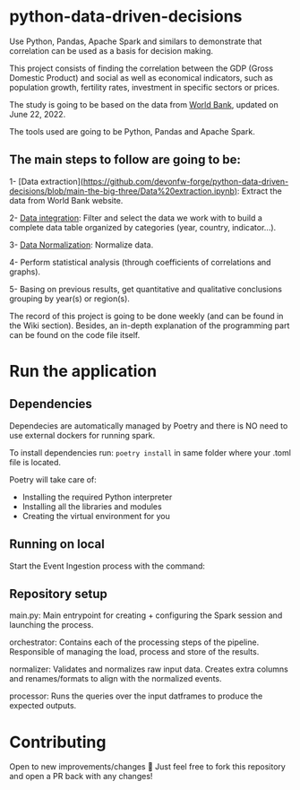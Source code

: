 # python-data-driven-decisions
Use Python, Pandas, Apache Spark and similars to demonstrate that correlation can be used as a basis for decision making.

This project consists of finding the correlation between the GDP (Gross Domestic Product) and social as well as economical indicators, such as population growth, fertility rates, investment in specific sectors or prices.

The study is going to be based on the data from [World Bank](https://www.worldbank.org/en/home), updated on June 22, 2022.

The tools used are going to be Python, Pandas and Apache Spark.

## The main steps to follow are going to be:

1- [Data extraction][(https://github.com/devonfw-forge/python-data-driven-decisions/blob/main-the-big-three/Data%20extraction.ipynb)](https://github.com/devonfw-forge/python-data-driven-decisions/blob/eee0b8391a056ab4836dd705f621c3be6898c865/WDI-Data%20extraction.ipynb): Extract the data from World Bank website. 

2- [Data integration](https://github.com/devonfw-forge/python-data-driven-decisions/blob/26742264d0f18cd3b3ef80e677df996c3706570b/WDI-Data%20integration.ipynb): Filter and select the data we work with to build a complete data table organized by categories (year, country, indicator...). 

3- [Data Normalization](https://github.com/devonfw-forge/python-data-driven-decisions/blob/26742264d0f18cd3b3ef80e677df996c3706570b/WDI-Data%20normalization.ipynb): Normalize data.

4- Perform statistical analysis (through coefficients of correlations and graphs).

5- Basing on previous results, get quantitative and qualitative conclusions grouping by year(s) or region(s).


The record of this project is going to be done weekly (and can be found in the Wiki section). Besides, an in-depth explanation of the programming part can be found on the code file itself.

# Run the application
## Dependencies
Dependecies are automatically managed by Poetry and there is NO need to use external dockers for running spark.

To install dependencies run: `poetry install` in same folder where your .toml file is located. 

Poetry will take care of:

- Installing the required Python interpreter
- Installing all the libraries and modules
- Creating the virtual environment for you

## Running on local
Start the Event Ingestion process with the command:

## Repository setup
main.py: Main entrypoint for creating + configuring the Spark session and launching the process.

orchestrator: Contains each of the processing steps of the pipeline. Responsible of managing the load, process and store of the results.

normalizer: Validates and normalizes raw input data. Creates extra columns and renames/formats to align with the normalized events.

processor: Runs the queries over the input datframes to produce the expected outputs.

# Contributing
Open to new improvements/changes 🚀 Just feel free to fork this repository and open a PR back with any changes!

